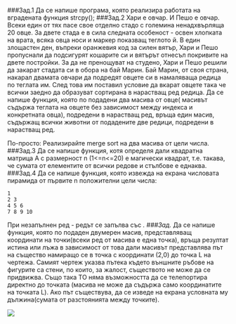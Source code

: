 ###Зад.1
Да се напише програма, която реализира работата на вградената функция strcpy();
###Зад.2
Хари е овчар. И Пешо е овчар. Всеки един от тях пасе свое отделно стадо с големина ненадхвърляща 20 овце. За двете стада е в сила следната особеност - освен хлопката на врата, всяка овца носи и маркер показващ теглото й. В един злощастен ден, въпреки оранжевия код за силен вятър, Хари и Пешо пропуснали да подсигурят кошарите си и вятърът отнесъл покривите на двете постройки. За да не пренощуват на студено, Хари и Пешо решили да закарат стадата си в обора на бай Марин. Бай Марин, от своя страна, накарал двамата овчари да подредят овцете си в намаляваща редица по теглата им. След това им поставил условие да вкарат овцете така че всички заедно да образуват сортирана в нарастващ ред редица.
Да се напише функция, която по подадени два масива от овце( масивът съдържа теглата на овцете без зависимост между индекса и конкретната овца), подредени в нарастващ ред, връща един масив, съдържащ всички животни от подадените две редици, подредени в нарастващ ред.

По-просто: Реализирайте merge sort на два масива от цели числа.
###Зад.3
Да се напише функция, котя определя дали квадратна матрица A с размерност n (1<=n<=20) е магически квадрат, т.е. такава, че сумата от елементите от всички редове и стълбове е еднаква.
###Зад.4
Да се напише функция, която извежда на екрана числовата пирамида от първите n положителни цели числа:
```
1
2 3
4 5 6
7 8 9 10
```
При незапълнен ред - редът се запълва със *.
###Зад.*
Да се напише функция, която по подаден двумерен масив, представляващ координати на точки(всеки ред от масива е една точка), връща резултат истина или лъжа в зависимост от това дали масивът представлява път на същество намиращо се в точка с координати (2,0) до точка L на чертежа. Самият чертеж указва пътека където външните ръбове на фигурите са стени, по които, за жалост, съществото не може да се придвижва. Също така ТО няма възможността да се телепортира директно до точката (масива не може да съдържа само координатите на точката L). Ако път съществува, да се изведе на екрана условната му дължина(сумата от разстоянията между точките).

![](https://cloud.githubusercontent.com/assets/9723554/11324814/b8232b04-9145-11e5-85d7-8c55c816b698.png)
